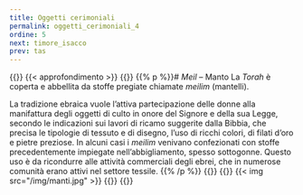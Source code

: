 ```yaml
---
title: Oggetti cerimoniali
permalink: oggetti_cerimoniali_4
ordine: 5
next: timore_isacco
prev: tas
---
```

{{<row class="approfondimento">}}
{{< approfondimento >}}
{{<column>}}
{{% p %}}# *Meil* – Manto
La *Torah* è coperta e abbellita da stoffe pregiate chiamate *meilim* (mantelli).

La tradizione ebraica vuole l’attiva partecipazione delle donne alla manifattura degli oggetti di culto in onore del Signore e della sua Legge, secondo le
indicazioni sui lavori di ricamo suggerite dalla Bibbia, che precisa le tipologie di tessuto e di disegno, l’uso di ricchi colori, di filati d’oro e pietre preziose.
In alcuni casi i *meilim* venivano confezionati con stoffe precedentemente impiegate nell’abbigliamento, spesso sottogonne. Questo uso è da ricondurre alle
attività commerciali degli ebrei, che in numerose comunità erano attivi nel settore tessile.
{{% /p %}}
{{</column>}}
{{<column>}}
{{< img src="/img/manti.jpg" >}}
{{</column>}}
{{</row>}}